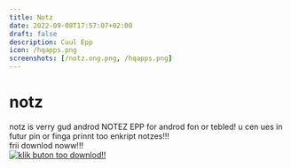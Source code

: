 ```yaml
---
title: Notz
date: 2022-09-08T17:57:07+02:00
draft: false
description: Cuul Epp
icon: /hqapps.png
screenshots: [/notz.ong.png, /hqapps.png]
---
```


# notz
notz is verry gud androd NOTEZ EPP for androd fon or tebled! u cen ues in futur pin or finga prinnt too enkript notzes!!!  
frii downlod noww!!!  
[![klik buton too downlod!!](/dl-buton.png)](http://hqdl.tk/#notz)